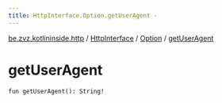 ```yaml
---
title: HttpInterface.Option.getUserAgent - 
---
```


[be.zvz.kotlininside.http](../../index.html) / [HttpInterface](../index.html) / [Option](index.html) / [getUserAgent](./get-user-agent.html)

# getUserAgent

`fun getUserAgent(): String!`